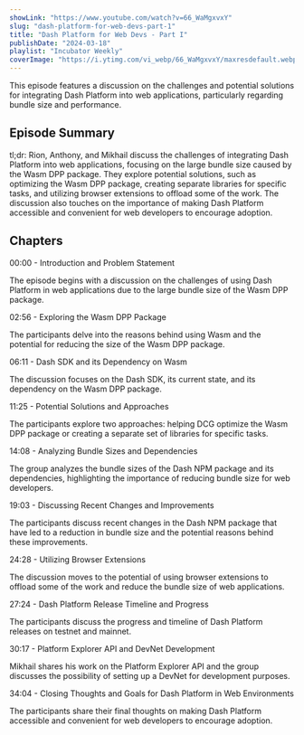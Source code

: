 ```yaml
---
showLink: "https://www.youtube.com/watch?v=66_WaMgxvxY"
slug: "dash-platform-for-web-devs-part-1"
title: "Dash Platform for Web Devs - Part I"
publishDate: "2024-03-18"
playlist: "Incubator Weekly"
coverImage: "https://i.ytimg.com/vi_webp/66_WaMgxvxY/maxresdefault.webp"
---
```


This episode features a discussion on the challenges and potential solutions for integrating Dash Platform into web applications, particularly regarding bundle size and performance.

## Episode Summary

tl;dr: Rion, Anthony, and Mikhail discuss the challenges of integrating Dash Platform into web applications, focusing on the large bundle size caused by the Wasm DPP package. They explore potential solutions, such as optimizing the Wasm DPP package, creating separate libraries for specific tasks, and utilizing browser extensions to offload some of the work. The discussion also touches on the importance of making Dash Platform accessible and convenient for web developers to encourage adoption.

## Chapters

00:00 - Introduction and Problem Statement

The episode begins with a discussion on the challenges of using Dash Platform in web applications due to the large bundle size of the Wasm DPP package.

02:56 - Exploring the Wasm DPP Package

The participants delve into the reasons behind using Wasm and the potential for reducing the size of the Wasm DPP package.

06:11 - Dash SDK and its Dependency on Wasm

The discussion focuses on the Dash SDK, its current state, and its dependency on the Wasm DPP package.

11:25 - Potential Solutions and Approaches

The participants explore two approaches: helping DCG optimize the Wasm DPP package or creating a separate set of libraries for specific tasks.

14:08 - Analyzing Bundle Sizes and Dependencies

The group analyzes the bundle sizes of the Dash NPM package and its dependencies, highlighting the importance of reducing bundle size for web developers.

19:03 - Discussing Recent Changes and Improvements

The participants discuss recent changes in the Dash NPM package that have led to a reduction in bundle size and the potential reasons behind these improvements.

24:28 - Utilizing Browser Extensions

The discussion moves to the potential of using browser extensions to offload some of the work and reduce the bundle size of web applications.

27:24 - Dash Platform Release Timeline and Progress

The participants discuss the progress and timeline of Dash Platform releases on testnet and mainnet.

30:17 - Platform Explorer API and DevNet Development

Mikhail shares his work on the Platform Explorer API and the group discusses the possibility of setting up a DevNet for development purposes.

34:04 - Closing Thoughts and Goals for Dash Platform in Web Environments

The participants share their final thoughts on making Dash Platform accessible and convenient for web developers to encourage adoption.